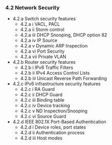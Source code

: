 ### 4.2 Network Security

* 4.2.a Switch security features
  * 4.2.a i VACL, PACL
  * 4.2.a ii Storm control
  * 4.2.a iii DHCP Snooping, DHCP option 82
  * 4.2.a iv IP Source 
  * 4.2.a v Dynamic ARP Inspection
  * 4.2.a vi Port Security
  * 4.2.a vii Private VLAN
* 4.2.b Router security features
  * 4.2.b i IPv6 Traffic Filters
  * 4.2.b ii IPv4 Access Control Lists
  * 4.2.b iii Unicast Reverse Path Forwarding
* 4.2.c IPv6 infrastructure security features
  * 4.2.c i RA Guard
  * 4.2.c ii DHCP Guard
  * 4.2.c iii Binding table
  * 4.2.c iv Device tracking
  * 4.2.c v ND Inspection/Snooping
  * 4.2.c vi Source Guard
* 4.2.d IEEE 802.1X Port-Based Authentication
  * 4.2.d i Device roles, port states
  * 4.2.d ii Authentication process
  * 4.2.d iii Host modes
